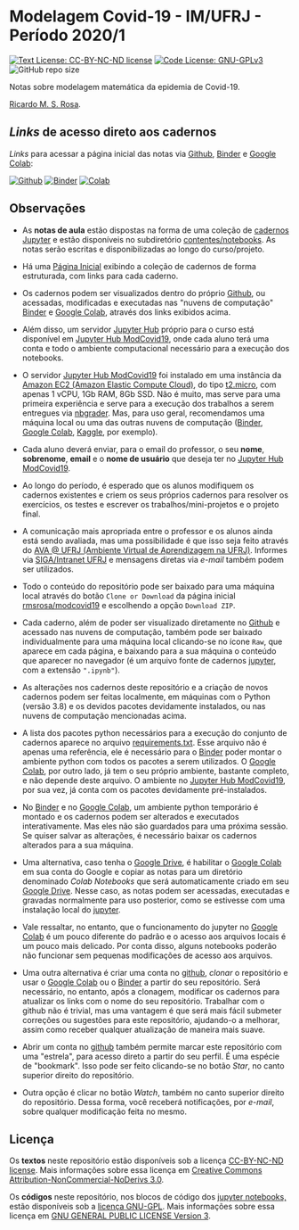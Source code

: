 # Modelagem Covid-19 - IM/UFRJ - Período 2020/1

[![Text License: CC-BY-NC-ND license](https://img.shields.io/badge/Text%20License-CC--BY--NC--ND-yellow.svg)](https://opensource.org/licenses/MIT) [![Code License: GNU-GPLv3](https://img.shields.io/badge/Code%20License-GNU--GPLv3-yellow.svg)](https://www.gnu.org/licenses/gpl.html) ![GitHub repo size](https://img.shields.io/github/repo-size/rmsrosa/nbbinder)

Notas sobre modelagem matemática da epidemia de Covid-19.

[Ricardo M. S. Rosa](http://www.im.ufrj.br/rrosa/).

## *Links* de acesso direto aos cadernos

*Links* para acessar a página inicial das notas via [Github](https://github.com), [Binder](https://beta.mybinder.org/) e [Google Colab](http://colab.research.google.com):

[![Github](https://img.shields.io/badge/view%20on-github-orange)](contents/notebooks/00.00-Pagina_Inicial.ipynb) [![Binder](https://mybinder.org/badge.svg)](https://mybinder.org/v2/gh/rmsrosa/modcovid19/master?filepath=contents%2Fnotebooks%2F00.00-Pagina_Inicial.ipynb) [![Colab](https://colab.research.google.com/assets/colab-badge.svg)](https://colab.research.google.com/github/rmsrosa/modcovid19/blob/master/contents/notebooks/00.00-Pagina_Inicial.ipynb)

## Observações

- As **notas de aula** estão dispostas na forma de uma coleção de [cadernos Jupyter](https://jupyter.org/) e estão disponíveis no subdiretório [contentes/notebooks](contents/notebooks). As notas serão escritas e disponibilizadas ao longo do curso/projeto.

- Há uma [Página Inicial](contents/notebooks/00.00-Pagina_Inicial.ipynb) exibindo a coleção de cadernos de forma estruturada, com links para cada caderno.

- Os cadernos podem ser visualizados dentro do próprio [Github](https://github.com), ou acessadas, modificadas e executadas nas "nuvens de computação" [Binder](https://beta.mybinder.org/) e [Google Colab](http://colab.research.google.com), através dos links exibidos acima.

- Além disso, um servidor [Jupyter Hub](https://jupyter.org/hub) próprio para o curso está disponível em [Jupyter Hub ModCovid19](https://www.modcovid19.ricardomsrosa.org/jupyter),  onde cada aluno terá uma conta e todo o ambiente computacional necessário para a execução dos notebooks.

- O servidor [Jupyter Hub ModCovid19](https://www.modcovid19.ricardomsrosa.org/jupyter) foi instalado em uma instância da [Amazon EC2 (Amazon Elastic Compute Cloud)](https://aws.amazon.com/pt/ec2/), do tipo [t2.micro](https://aws.amazon.com/pt/ec2/instance-types/), com apenas 1 vCPU, 1Gb RAM, 8Gb SSD. Não é muito, mas serve para uma primeira experiência e serve para a execução dos trabalhos a serem entregues via [nbgrader](https://nbgrader.readthedocs.io/). Mas, para uso geral, recomendamos uma máquina local ou uma das outras nuvens de computação ([Binder](https://beta.mybinder.org/), [Google Colab](http://colab.research.google.com), [Kaggle](https://www.kaggle.com/), por exemplo).

- Cada aluno deverá enviar, para o email do professor, o seu **nome**, **sobrenome**, **email** e o **nome de usuário** que deseja ter no [Jupyter Hub ModCovid19](https://www.modcovid19.ricardomsrosa.org/jupyter).

- Ao longo do período, é esperado que os alunos modifiquem os cadernos existentes e criem os seus próprios cadernos para resolver os exercícios, os testes e escrever os trabalhos/mini-projetos e o projeto final.

- A comunicação mais apropriada entre o professor e os alunos ainda está sendo avaliada, mas uma possibilidade é que isso seja feito através do [AVA @ UFRJ (Ambiente Virtual de Aprendizagem na UFRJ)](http://ambientevirtual.nce.ufrj.br/). Informes via [SIGA/Intranet UFRJ](https://intranet.ufrj.br/) e mensagens diretas via *e-mail* também podem ser utilizados.

- Todo o conteúdo do repositório pode ser baixado para uma máquina local através do botão `Clone or Download` da página inicial [rmsrosa/modcovid19](https://github.com/rmsrosa/modcovid19) e escolhendo a opção `Download ZIP`.

- Cada caderno, além de poder ser visualizado diretamente no [Github](https://github.com) e acessado nas nuvens de computação, também pode ser baixado individualmente para uma máquina local clicando-se no ícone `Raw`, que aparece em cada página, e baixando para a sua máquina o conteúdo que aparecer no navegador (é um arquivo fonte de cadernos [jupyter](https://jupyter.org/), com a extensão `".ipynb"`).

- As alterações nos cadernos deste repositório e a criação de novos cadernos podem ser feitas localmente, em máquinas com o Python (versão 3.8) e os devidos pacotes devidamente instalados, ou nas nuvens de computação mencionadas acima.

- A lista dos pacotes python necessários para a execução do conjunto de cadernos aparece no arquivo [requirements.txt](requirements.txt). Esse arquivo não é apenas uma referência, ele é necessário para o [Binder](https://beta.mybinder.org/) poder montar o ambiente python com todos os pacotes a serem utilizados. O [Google Colab](http://colab.research.google.com), por outro lado, já tem o seu próprio ambiente, bastante completo, e não depende deste arquivo. O ambiente no [Jupyter Hub ModCovid19](https://www.modcovid19.ricardomsrosa.org/jupyter), por sua vez, já conta com os pacotes devidamente pré-instalados.

- No [Binder](https://beta.mybinder.org/) e no [Google Colab](http://colab.research.google.com), um ambiente python temporário é montado e os cadernos podem ser alterados e executados interativamente. Mas eles não são guardados para uma próxima sessão. Se quiser salvar as alterações, é necessário baixar os cadernos alterados para a sua máquina.

- Uma alternativa, caso tenha o [Google Drive](https://www.google.com/drive/), é habilitar o [Google Colab](http://colab.research.google.com) em sua conta do Google e copiar as notas para um diretório denominado *Colab Notebooks* que será automaticamente criado em seu [Google Drive](https://www.google.com/drive/). Nesse caso, as notas podem ser acessadas, executadas e gravadas normalmente para uso posterior, como se estivesse com uma instalação local do [jupyter](https://jupyter.org/).

- Vale ressaltar, no entanto, que o funcionamento do jupyter no [Google Colab](http://colab.research.google.com) é um pouco diferente do padrão e o acesso aos arquivos locais é um pouco mais delicado. Por conta disso, alguns notebooks poderão não funcionar sem pequenas modificações de acesso aos arquivos.

- Uma outra alternativa é criar uma conta no [github](https://github.com), *clonar* o repositório e usar o [Google Colab](http://colab.research.google.com) ou o [Binder](https://beta.mybinder.org/) a partir do seu repositório. Será necessário, no entanto, após a clonagem, modificar os cadernos para atualizar os links com o nome do seu repositório. Trabalhar com o github não é trivial, mas uma vantagem é que será mais fácil submeter correções ou sugestões para este repositório, ajudando-o a melhorar, assim como receber qualquer atualização de maneira mais suave.

- Abrir um conta no [github](https://github.com) também permite marcar este repositório com uma "estrela", para acesso direto a partir do seu perfil. É uma espécie de "bookmark". Isso pode ser feito clicando-se no botão *Star*, no canto superior direito do repositório.

- Outra opção é clicar no botão *Watch*, também no canto superior direito do repositório. Dessa forma, você receberá notificações, por *e-mail*, sobre qualquer modificação feita no mesmo.

## Licença

Os **textos** neste repositório estão disponíveis sob a licença [CC-BY-NC-ND license](LICENSE-TEXT). Mais informações sobre essa licença em [Creative Commons Attribution-NonCommercial-NoDerivs 3.0](https://creativecommons.org/licenses/by-nc-nd/3.0/us/legalcode).

Os **códigos** neste repositório, nos blocos de código dos [jupyter notebooks,](https://jupyter.org/) estão disponíveis sob a [licença GNU-GPL](LICENSE-CODE). Mais informações sobre essa licença em [GNU GENERAL PUBLIC LICENSE Version 3](https://www.gnu.org/licenses/gpl.html).
